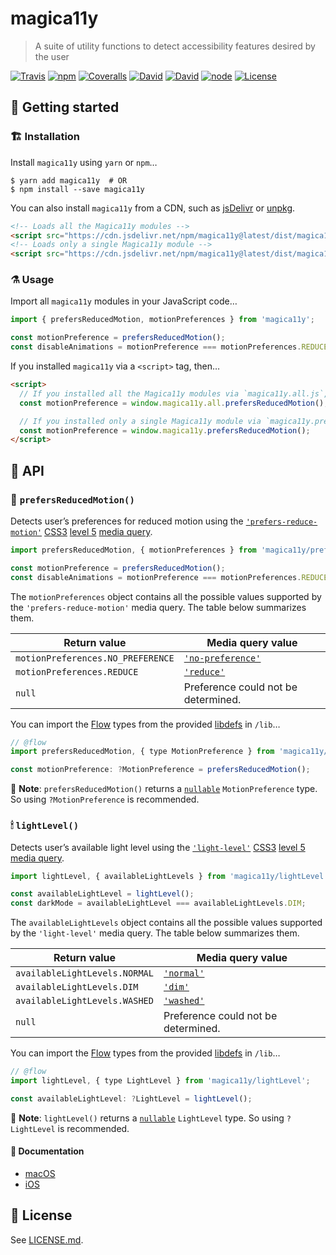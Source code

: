 magica11y
=========
> A suite of utility functions to detect accessibility features desired by the user

[![Travis](https://img.shields.io/travis/magica11y/magica11y.svg?style=for-the-badge "Build status")](https://travis-ci.org/magica11y/magica11y)
[![npm](https://img.shields.io/npm/v/magica11y.svg?style=for-the-badge "NPM")](https://www.npmjs.com/package/magica11y)
[![Coveralls](https://img.shields.io/coveralls/magica11y/magica11y.svg?style=for-the-badge "Test coverage status")](https://coveralls.io/r/magica11y/magica11y)
[![David](https://img.shields.io/david/magica11y/magica11y.svg?style=for-the-badge "Dependencies")](https://david-dm.org/magica11y/magica11y)
[![David](https://img.shields.io/david/dev/magica11y/magica11y.svg?style=for-the-badge "Dev Dependencies")](https://david-dm.org/magica11y/magica11y?type=dev)
[![node](https://img.shields.io/node/v/magica11y.svg?style=for-the-badge "Node engine")](https://www.npmjs.com/package/magica11y)
[![License](https://img.shields.io/github/license/magica11y/magica11y.svg?style=for-the-badge "MIT license")](LICENSE.md)

## 🚀 Getting started

### 🏗 Installation

Install `magica11y` using `yarn` or `npm`…

```
$ yarn add magica11y  # OR
$ npm install --save magica11y
```

You can also install `magica11y` from a CDN, such as [jsDelivr](https://www.jsdelivr.com/package/npm/magica11y) or [unpkg](https://unpkg.com/magica11y@0.2.6/).

```html
<!-- Loads all the Magica11y modules -->
<script src="https://cdn.jsdelivr.net/npm/magica11y@latest/dist/magica11y.all.js"></script>
<!-- Loads only a single Magica11y module -->
<script src="https://cdn.jsdelivr.net/npm/magica11y@latest/dist/magica11y.prefersReducedMotion.js"></script>
```

### ⚗️ Usage

Import all `magica11y` modules in your JavaScript code…

```js
import { prefersReducedMotion, motionPreferences } from 'magica11y';

const motionPreference = prefersReducedMotion();
const disableAnimations = motionPreference === motionPreferences.REDUCE;
```

If you installed `magica11y` via a `<script>` tag, then…

```html
<script>
  // If you installed all the Magica11y modules via `magica11y.all.js`, then…
  const motionPreference = window.magica11y.all.prefersReducedMotion();

  // If you installed only a single Magica11y module via `magica11y.prefersReducedMotion.js`, then…
  const motionPreference = window.magica11y.prefersReducedMotion();
</script>
```

## 🗼 API

### 🎢 `prefersReducedMotion()`

Detects user’s preferences for reduced motion using the [`'prefers-reduce-motion'`](https://drafts.csswg.org/mediaqueries-5/#prefers-reduced-motion) [CSS3](https://developer.mozilla.org/en-US/docs/Web/CSS/CSS3) [level 5](https://drafts.csswg.org/mediaqueries-5) [media query](https://developer.mozilla.org/en-US/docs/Web/CSS/Media_Queries).

```js
import prefersReducedMotion, { motionPreferences } from 'magica11y/prefersReducedMotion';

const motionPreference = prefersReducedMotion();
const disableAnimations = motionPreference === motionPreferences.REDUCE;
```

The `motionPreferences` object contains all the possible values supported by the `'prefers-reduce-motion'` media query. The table below summarizes them.

| Return value                      | Media query value                                                                                               |
| --------------------------------- | --------------------------------------------------------------------------------------------------------------- |
| `motionPreferences.NO_PREFERENCE` | [`'no-preference'`](https://drafts.csswg.org/mediaqueries-5/#valdef-media-prefers-reduced-motion-no-preference) |
| `motionPreferences.REDUCE`        | [`'reduce'`](https://drafts.csswg.org/mediaqueries-5/#valdef-media-prefers-reduced-motion-reduce)               |
| `null`                            | Preference could not be determined.                                                                             |

You can import the [Flow](https://flow.org) types from the provided [libdefs](https://flow.org/en/docs/libdefs) in `/lib`…

```js
// @flow
import prefersReducedMotion, { type MotionPreference } from 'magica11y/prefersReducedMotion';

const motionPreference: ?MotionPreference = prefersReducedMotion();
```

🎩 **Note**: `prefersReducedMotion()` returns a [`nullable`](https://flow.org/en/docs/types/primitives/#toc-null-and-void) `MotionPreference` type. So using `?MotionPreference` is recommended.

### 🕯 `lightLevel()`

Detects user’s available light level using the [`'light-level'`](https://drafts.csswg.org/mediaqueries-5/#light-level) [CSS3](https://developer.mozilla.org/en-US/docs/Web/CSS/CSS3) [level 5](https://drafts.csswg.org/mediaqueries-5) [media query](https://developer.mozilla.org/en-US/docs/Web/CSS/Media_Queries).

```js
import lightLevel, { availableLightLevels } from 'magica11y/lightLevel';

const availableLightLevel = lightLevel();
const darkMode = availableLightLevel === availableLightLevels.DIM;
```

The `availableLightLevels` object contains all the possible values supported by the `'light-level'` media query. The table below summarizes them.

| Return value                  | Media query value                                                                      |
| ----------------------------- | -------------------------------------------------------------------------------------- |
| `availableLightLevels.NORMAL` | [`'normal'`](https://drafts.csswg.org/mediaqueries-5/#valdef-media-light-level-normal) |
| `availableLightLevels.DIM`    | [`'dim'`](https://drafts.csswg.org/mediaqueries-5/#valdef-media-light-level-dim)       |
| `availableLightLevels.WASHED` | [`'washed'`](https://drafts.csswg.org/mediaqueries-5/#valdef-media-light-level-washed) |
| `null`                        | Preference could not be determined.                                                    |

You can import the [Flow](https://flow.org) types from the provided [libdefs](https://flow.org/en/docs/libdefs) in `/lib`…

```js
// @flow
import lightLevel, { type LightLevel } from 'magica11y/lightLevel';

const availableLightLevel: ?LightLevel = lightLevel();
```

🎩 **Note**: `lightLevel()` returns a [`nullable`](https://flow.org/en/docs/types/primitives/#toc-null-and-void) `LightLevel` type. So using `?LightLevel` is recommended.

#### 📝 Documentation

* [macOS](https://support.apple.com/guide/mac-help/unac089/mac)
* [iOS](https://support.apple.com/en-lamr/HT202655)

## :scroll: License

See [LICENSE.md](LICENSE.md).
